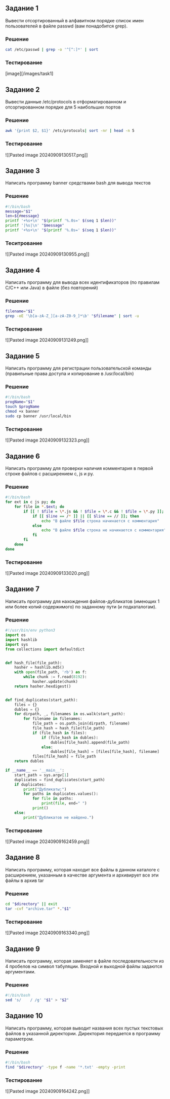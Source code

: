 ## Задание 1
Вывести отсортированный в алфавитном порядке список имен пользователей в файле passwd (вам понадобится grep).
### Решение
```bash
cat /etc/passwd | grep -o '^[^:]*' | sort
```
### Тестирование
[image][/images/task1]
## Задание 2
Вывести данные /etc/protocols в отформатированном и отсортированном порядке для 5 наибольших портов
### Решение
```bash
awk '{print $2, $1}' /etc/protocols| sort -nr | head -n 5 
```
### Тестирование
![[Pasted image 20240909130517.png]]
## Задание 3
Написать программу banner средствами bash для вывода текстов
### Решение
```bash
#!/bin/bash
message="$1"
len=${#message}
printf '+%s+\n' "$(printf '%.0s=' $(seq 1 $len))"
printf '|%s|\n' "$message"
printf '+%s+\n' "$(printf '%.0s=' $(seq 1 $len))"
```
### Теситрование
![[Pasted image 20240909130955.png]]
## Задание 4
Написать программу для вывода всех идентификаторов (по правилам C/C++ или Java) в файле (без повторений)
### Решение
```bash
filename="$1"
grep -oE '\b[a-zA-Z_][a-zA-Z0-9_]*\b' "$filename" | sort -u
```
### Тестирование 
![[Pasted image 20240909131249.png]]
## Задание 5
Написать программу для регистрации пользовательской команды (правильные права доступа и копирование в /usr/local/bin)
### Решение
```bash
#!/bin/bash
progName="$1"
touch $progName
chmod +x banner
sudo cp banner /usr/local/bin
```
### Тестирование
![[Pasted image 20240909132323.png]]
## Задание 6
Написать программу для проверки наличия комментария в первой строке файлов с расширением c, js и py.
### Решение
```bash
#!/bin/bash
for ext in c js py; do
    for file in *.$ext; do
    	if [[ ! $file = \*.js && ! $file = \*.c && ! $file = \*.py ]]; then
	        if [[ $line == /* ]] || [[ $line == // ]]; then
	            echo "В файле $file строка начинается с комментария"
	        else
	            echo "В файле $file строка не начинается с комментария"
	        fi
        fi
    done
done
```
### Тестирование
![[Pasted image 20240909133020.png]]
## Задание 7
Написать программу для нахождения файлов-дубликатов (имеющих 1 или более копий содержимого) по заданному пути (и подкаталогам).
### Решение
```python
#!/usr/bin/env python3
import os
import hashlib
import sys
from collections import defaultdict


def hash_file(file_path):
    hasher = hashlib.md5()
    with open(file_path, 'rb') as f:
        while chunk := f.read(8192):
            hasher.update(chunk)
    return hasher.hexdigest()


def find_duplicates(start_path):
    files = {}
    dubles = {}
    for dirpath, _, filenames in os.walk(start_path):
        for filename in filenames:
            file_path = os.path.join(dirpath, filename)
            file_hash = hash_file(file_path)
            if (file_hash in files):
                if (file_hash in dubles):
                    dubles[file_hash].append(file_path)
                else:
                    dubles[file_hash] = [files[file_hash], filename]
            files[file_hash] = file_path
    return dubles

if __name__ == '__main__':
    start_path = sys.argv[1]
    duplicates = find_duplicates(start_path)
    if duplicates:
        print("Дубликаты:")
        for paths in duplicates.values():
            for file in paths:
                print(file, end=" ")
            print()
    else:
        print("Дубликатов не найдено.")
```
### Тестирование
![[Pasted image 20240909162459.png]]
## Задание 8
Написать программу, которая находит все файлы в данном каталоге с расширением, указанным в качестве аргумента и архивирует все эти файлы в архив tar
### Решение
```bash
cd "$directory" || exit
tar -cvf "archive.tar" *."$1"
```
### Тестирование
![[Pasted image 20240909163340.png]]
## Задание 9
Написать программу, которая заменяет в файле последовательности из 4 пробелов на символ табуляции. Входной и выходной файлы задаются аргументами.
### Решение
```bash
#!/bin/bash
sed 's/    / /g' "$1" > "$2"
```
## Задание 10
Написать программу, которая выводит названия всех пустых текстовых файлов в указанной директории. Директория передается в программу параметром.
### Решение
```bash
#!/bin/bash
find "$directory" -type f -name '*.txt' -empty -print
```
### Тестирование
![[Pasted image 20240909164242.png]]
